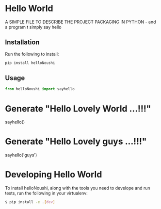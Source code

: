 # Hello World
A SIMPLE FILE TO DESCRIBE THE PROJECT PACKAGING IN PYTHON - and a program t simply say hello

## Installation 
Run the following to install:
```python
pip install helloNoushi
```

## Usage
```python
from helloNoushi import sayhello
``` 
# Generate "Hello Lovely World ...!!!"
sayhello()

# Generate "Hello Lovely guys ...!!!"
sayhello('guys')

# Developing Hello World

To install helloNoushi, along with the tools you need to develope and run tests, run the following in your virtualenv:
```bash
$ pip install -e .[dev]
``` 